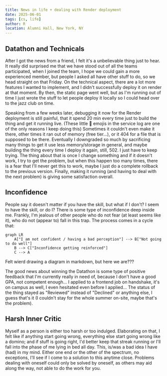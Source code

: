 ```yaml
---
title: News in life + dealing with Render deployment
date: 2025-06-01
tags: [cs, life]
author: R
location: Alumni Hall, New York, NY
---
```


## Datathon and Technicals

After I got the news from a friend, I felt it's a unbelievable thing just to hear. It really did surprised me that we have stood out of all the teams participated, when I joined the team, I hope we could gain a more experienced member, but people I asked all have other stuff to do, so we head straight on that Friday. On the technical aspect, there are a lot more features I wanted to implement, and I didn't successfully deploy it on render at that moment. By then, the static page went well, but as I'm running out of time I just wrote the stuff to let people deploy it locally so I could head over to the jazz club on time.

Speaking from a few weeks later, debugging it now for the Render deployment is still painful, that it spend 20 min every time just to build the thing and get it running live. (These little 🎉 emojis in the service log are one of the only reasons I keep doing this) Sometimes
it couldn't even make it there, other times it
ran out of memory (free tier...),
or it 404 for a file that is supposed to be there.
Eventually I downgraded so much by sacrificing many things to get it use less memory/storage in general, and maybe building the thing every time I deploy it again,
still,
502.
I just have to keep trying.
The thing about that is once I change something and if it doesn't work, I try to get the problem, but when this happen too many times, there is a fear that I'll never get this to work, maybe I just do a complete rollback to the previous version. Finally, making it running (and having to deal with the next problem) is giving some satisfaction overall.  

## Inconfidence

People say it doesn't matter if you have the skill, but what if I don't? I seem to have the skill, or do I? There is some type of inconfidence deep inside me. Frankly, I'm jealous of other people who do not fear (at least seems like it), who do not (appear to) fall in this trap. The process comes in a cycle that:

```mermaid
graph LR
    A["I am not confident / having a bad perception"] --> B["Not going to do well"]
    B --> C["Inconfidence getting reinforced"]
    C --> A
```
Felt wierd drawing a diagram in markdown, but here we are???

The good news about winning the Datathon is some type of positive feedback that I'm currently really in need of, because I don't have a good GPA, not competent enough... I applied to a frontend job on handshake, it's on campus as well, I even hesitated even before I applied... The status of the thing stayed as "Reviewed" instead of "Declined" or anything else, I guess that's it (I couldn't stay for the whole summer on-site, maybe that's the problem).

## Harsh Inner Critic

Myself as a person is either too harsh or too indulged. Elaborating on that, I felt like if anything start going wrong, everything else start going wrong like a domino; and if stuff is going right, I'd better keep that streak running or I'll fall into the phase of me lying in bed all day. This, is/was a bad idea I have (had) in my mind. Either one end or the other of the spectrum, no exceptions, I'll see if I come to a solution to this anytime close. Problems dealing with oneself could only be solved by oneself, as others may aid along the way, not able to do the work for you.
